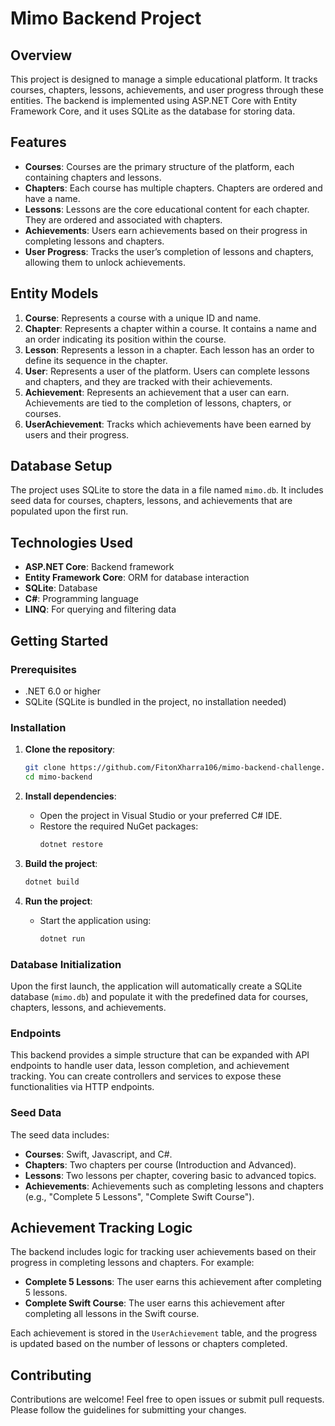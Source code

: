 # Mimo Backend Project

## Overview

This project is designed to manage a simple educational platform. It tracks courses, chapters, lessons, achievements, and user progress through these entities. The backend is implemented using ASP.NET Core with Entity Framework Core, and it uses SQLite as the database for storing data.

## Features

- **Courses**: Courses are the primary structure of the platform, each containing chapters and lessons.
- **Chapters**: Each course has multiple chapters. Chapters are ordered and have a name.
- **Lessons**: Lessons are the core educational content for each chapter. They are ordered and associated with chapters.
- **Achievements**: Users earn achievements based on their progress in completing lessons and chapters.
- **User Progress**: Tracks the user’s completion of lessons and chapters, allowing them to unlock achievements.
  
## Entity Models

1. **Course**: Represents a course with a unique ID and name.
2. **Chapter**: Represents a chapter within a course. It contains a name and an order indicating its position within the course.
3. **Lesson**: Represents a lesson in a chapter. Each lesson has an order to define its sequence in the chapter.
4. **User**: Represents a user of the platform. Users can complete lessons and chapters, and they are tracked with their achievements.
5. **Achievement**: Represents an achievement that a user can earn. Achievements are tied to the completion of lessons, chapters, or courses.
6. **UserAchievement**: Tracks which achievements have been earned by users and their progress.

## Database Setup

The project uses SQLite to store the data in a file named `mimo.db`. It includes seed data for courses, chapters, lessons, and achievements that are populated upon the first run.

## Technologies Used

- **ASP.NET Core**: Backend framework
- **Entity Framework Core**: ORM for database interaction
- **SQLite**: Database
- **C#**: Programming language
- **LINQ**: For querying and filtering data

## Getting Started

### Prerequisites

- .NET 6.0 or higher
- SQLite (SQLite is bundled in the project, no installation needed)

### Installation

1. **Clone the repository**:
    ```bash
    git clone https://github.com/FitonXharra106/mimo-backend-challenge.git
    cd mimo-backend
    ```

2. **Install dependencies**:
    - Open the project in Visual Studio or your preferred C# IDE.
    - Restore the required NuGet packages:
      ```bash
      dotnet restore
      ```

3. **Build the project**:
    ```bash
    dotnet build
    ```

4. **Run the project**:
    - Start the application using:
      ```bash
      dotnet run
      ```

### Database Initialization

Upon the first launch, the application will automatically create a SQLite database (`mimo.db`) and populate it with the predefined data for courses, chapters, lessons, and achievements.

### Endpoints

This backend provides a simple structure that can be expanded with API endpoints to handle user data, lesson completion, and achievement tracking. You can create controllers and services to expose these functionalities via HTTP endpoints.

### Seed Data

The seed data includes:

- **Courses**: Swift, Javascript, and C#.
- **Chapters**: Two chapters per course (Introduction and Advanced).
- **Lessons**: Two lessons per chapter, covering basic to advanced topics.
- **Achievements**: Achievements such as completing lessons and chapters (e.g., "Complete 5 Lessons", "Complete Swift Course").

## Achievement Tracking Logic

The backend includes logic for tracking user achievements based on their progress in completing lessons and chapters. For example:
- **Complete 5 Lessons**: The user earns this achievement after completing 5 lessons.
- **Complete Swift Course**: The user earns this achievement after completing all lessons in the Swift course.

Each achievement is stored in the `UserAchievement` table, and the progress is updated based on the number of lessons or chapters completed.

## Contributing

Contributions are welcome! Feel free to open issues or submit pull requests. Please follow the guidelines for submitting your changes.
